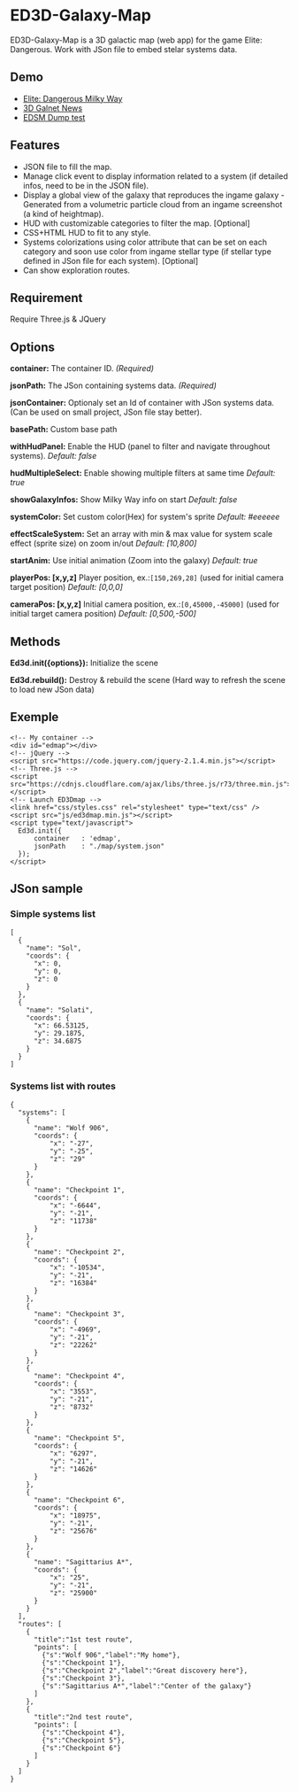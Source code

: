 # ED3D-Galaxy-Map
ED3D-Galaxy-Map is a 3D galactic map (web app) for the game Elite: Dangerous.
Work with JSon file to embed stelar systems data.

## Demo
* [Elite: Dangerous Milky Way](http://en.ed-board.net/3Dgalaxy/)
* [3D Galnet News](http://en.ed-board.net/3Dgalnet/)
* [EDSM Dump test](http://en.ed-board.net/3Dedsm_test/)

## Features
* JSON file to fill the map.
* Manage click event to display information related to a system (if detailed infos, need to be in the JSON file).
* Display a global view of the galaxy that reproduces the ingame galaxy - Generated from a volumetric particle cloud from an ingame screenshot (a kind of heightmap).
* HUD with customizable categories to filter the map. [Optional]
* CSS+HTML HUD to fit to any style.
* Systems colorizations using color attribute that can be set on each category and soon use color from ingame stellar type (if stellar type defined in JSon file for each system). [Optional]
* Can show exploration routes.

## Requirement
Require Three.js & JQuery

## Options
**container:** The container ID. *(Required)*

**jsonPath:** The JSon containing systems data. *(Required)*

**jsonContainer:** Optionaly set an Id of container with JSon systems data. (Can be used on small project, JSon file stay better).

**basePath:** Custom base path

**withHudPanel:** Enable the HUD (panel to filter and navigate throughout systems). *Default: false*

**hudMultipleSelect:** Enable showing multiple filters at same time *Default: true*

**showGalaxyInfos:** Show Milky Way info on start *Default: false*

**systemColor:** Set custom color(Hex) for system's sprite *Default: #eeeeee*

**effectScaleSystem:** Set an array with min & max value for system scale effect (sprite size) on zoom in/out *Default: [10,800]*

**startAnim:** Use initial animation (Zoom into the galaxy) *Default: true*

**playerPos: [x,y,z]** Player position, ex.:```[150,269,28]``` (used for initial camera target position)  *Default: [0,0,0]*

**cameraPos: [x,y,z]** Initial camera position, ex.:```[0,45000,-45000]``` (used for initial target camera position)  *Default: [0,500,-500]*

## Methods
**Ed3d.init({options}):** Initialize the scene

**Ed3d.rebuild():** Destroy & rebuild the scene (Hard way to refresh the scene to load new JSon data)

## Exemple
```
<!-- My container -->
<div id="edmap"></div>
<!-- jQuery -->
<script src="https://code.jquery.com/jquery-2.1.4.min.js"></script>
<!-- Three.js -->
<script src="https://cdnjs.cloudflare.com/ajax/libs/three.js/r73/three.min.js"></script>
<!-- Launch ED3Dmap -->
<link href="css/styles.css" rel="stylesheet" type="text/css" />
<script src="js/ed3dmap.min.js"></script>
<script type="text/javascript">
  Ed3d.init({
      container   : 'edmap',
      jsonPath    : "./map/system.json"
  });
</script>
```
## JSon sample
### Simple systems list
```
[
  {
    "name": "Sol",
    "coords": {
      "x": 0,
      "y": 0,
      "z": 0
    }
  },
  {
    "name": "Solati",
    "coords": {
      "x": 66.53125,
      "y": 29.1875,
      "z": 34.6875
    }
  }
]
```
### Systems list with routes
```
{
  "systems": [
    {
      "name": "Wolf 906",
      "coords": {
          "x": "-27",
          "y": "-25",
          "z": "29"
      }
    },
    {
      "name": "Checkpoint 1",
      "coords": {
          "x": "-6644",
          "y": "-21",
          "z": "11738"
      }
    },
    {
      "name": "Checkpoint 2",
      "coords": {
          "x": "-10534",
          "y": "-21",
          "z": "16384"
      }
    },
    {
      "name": "Checkpoint 3",
      "coords": {
          "x": "-4969",
          "y": "-21",
          "z": "22262"
      }
    },
    {
      "name": "Checkpoint 4",
      "coords": {
          "x": "3553",
          "y": "-21",
          "z": "8732"
      }
    },
    {
      "name": "Checkpoint 5",
      "coords": {
          "x": "6297",
          "y": "-21",
          "z": "14626"
      }
    },
    {
      "name": "Checkpoint 6",
      "coords": {
          "x": "18975",
          "y": "-21",
          "z": "25676"
      }
    },
    {
      "name": "Sagittarius A*",
      "coords": {
          "x": "25",
          "y": "-21",
          "z": "25900"
      }
    }
  ],
  "routes": [
    {
      "title":"1st test route",
      "points": [
        {"s":"Wolf 906","label":"My home"},
        {"s":"Checkpoint 1"},
        {"s":"Checkpoint 2","label":"Great discovery here"},
        {"s":"Checkpoint 3"},
        {"s":"Sagittarius A*","label":"Center of the galaxy"}
      ]
    },
    {
      "title":"2nd test route",
      "points": [
        {"s":"Checkpoint 4"},
        {"s":"Checkpoint 5"},
        {"s":"Checkpoint 6"}
      ]
    }
  ]
}
```
